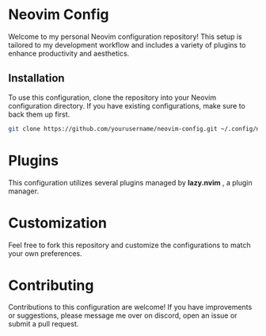 # Neovim Config

Welcome to my personal Neovim configuration repository! This setup is tailored to my development workflow and includes a variety of plugins to enhance productivity and aesthetics.

## Installation

To use this configuration, clone the repository into your Neovim configuration directory. If you have existing configurations, make sure to back them up first.

```bash
git clone https://github.com/yourusername/neovim-config.git ~/.config/nvim
```

# Plugins

This configuration utilizes several plugins managed by **lazy.nvim** , a plugin manager.

# Customization

Feel free to fork this repository and customize the configurations to match your own preferences. 

# Contributing

Contributions to this configuration are welcome! If you have improvements or suggestions, please message me over on discord, open an issue or submit a pull request.

